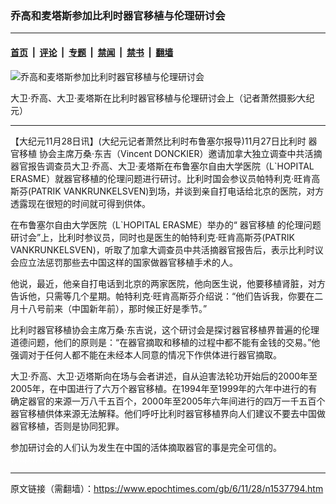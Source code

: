 ### 乔高和麦塔斯参加比利时器官移植与伦理研讨会

---

#### [首页](../../../..?n1537794) &nbsp;|&nbsp; [评论](../../../../../epoch-comment?n1537794) &nbsp;|&nbsp; [专题](../../../../../epoch-special?n1537794) &nbsp;|&nbsp; [禁闻](../../../../../epoch-news?n1537794) &nbsp;|&nbsp; [禁书](../../../../../books?n1537794) &nbsp;|&nbsp; [翻墙](https://github.com/gfw-breaker/nogfw/blob/master/README.md?n1537794)


<div><img alt="乔高和麦塔斯参加比利时器官移植与伦理研讨会" class="attachment-djy_600_400 size-djy_600_400 wp-post-image" src="https://i.epochtimes.com/assets/uploads/2006/11/611280503371887-600x400.jpg"/>
<div class="caption">
 <p>
  大卫·乔高、大卫·麦塔斯在比利时器官移植与伦理研讨会上（记者萧然摄影∕大纪元）
 </p>
</div></div><hr/><div class="post_content" id="artbody" itemprop="articleBody">
 <!-- article content begin -->
 <p>
  【大纪元11月28日讯】(大纪元记者萧然比利时布鲁塞尔报导)11月27日比利时
  <ok href="https://www.epochtimes.com/gb/tag/%E5%99%A8%E5%AE%98%E7%A7%BB%E6%A4%8D.html">
   器官移植
  </ok>
  协会主席万桑‧东吉（Vincent DONCKIER）邀请加拿大独立调查中共活摘器官报告调查员大卫‧乔高、大卫‧麦塔斯在布鲁塞尔自由大学医院（L`HOPITAL ERASME）就器官移植的伦理问题进行研讨。比利时国会参议员帕特利克‧旺肯高斯芬(PATRIK VANKRUNKELSVEN)到场，并谈到亲自打电话给北京的医院，对方透露现在很短的时间就可得到供体。
 </p>
 <p>
  在布鲁塞尔自由大学医院（L`HOPITAL ERASME）举办的“
  <ok href="https://www.epochtimes.com/gb/tag/%E5%99%A8%E5%AE%98%E7%A7%BB%E6%A4%8D.html">
   器官移植
  </ok>
  的伦理问题研讨会”上，比利时参议员，同时也是医生的帕特利克‧旺肯高斯芬(PATRIK VANKRUNKELSVEN)，听取了加拿大调查员中共活摘器官报告后，表示比利时议会应立法惩罚那些去中国这样的国家做器官移植手术的人。
 </p>
 <p>
  他说，最近，他亲自打电话到北京的两家医院，他向医生说，他要移植肾脏，对方告诉他，只需等几个星期。帕特利克‧旺肯高斯芬介绍说：“他们告诉我，你要在二月十八号前来（中国新年前），那时候正好是季节。”
 </p>
 <p>
  比利时器官移植协会主席万桑‧东吉说，这个研讨会是探讨器官移植界普遍的伦理道德问题，他们的原则是：“在器官摘取和移植的过程中都不能有金钱的交易。”他强调对于任何人都不能在未经本人同意的情况下作供体进行器官摘取。
 </p>
 <p>
  大卫‧乔高、大卫‧迈塔斯向在场与会者讲述，自从迫害法轮功开始后的2000年至2005年，在中国进行了六万个器官移植。在1994年至1999年的六年中进行的有确定器官的来源一万八千五百个，2000年至2005年六年间进行的四万一千五百个器官移植供体来源无法解释。他们呼吁比利时器官移植界向人们建议不要去中国做器官移植，否则是协同犯罪。
 </p>
 <p>
  参加研讨会的人们认为发生在中国的活体摘取器官的事是完全可信的。
  <font color="#ffffff">
   (http://www.dajiyuan.com)
  </font>
 </p>
 <!-- article content end -->
 <div id="below_article_ad">
 </div>
</div>


---

原文链接（需翻墙）：https://www.epochtimes.com/gb/6/11/28/n1537794.htm